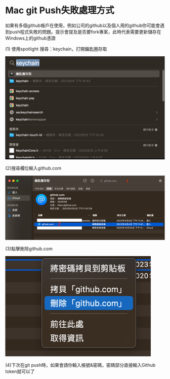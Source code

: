 # Mac git Push失敗處理方式

如果有多個github帳戶在使用，例如公司的github以及個人用的github你可能會遇到push程式失敗的問題。提示會提及是否要fork專案，此時代表需要更新儲存在Windows上的github憑證

(1) 使用spotlight 搜尋：keychain，打開鑰匙圈存取

![step1.png](8/step1.png)

(2)搜尋欄位輸入github.com

![step2.png](8/step2.png)

(3)點擊刪除github.com

![step2.png](8/step2%201.png)

(4)下次在git push時，如果會請你輸入帳號&密碼，密碼部分直接輸入Github token就可以了
